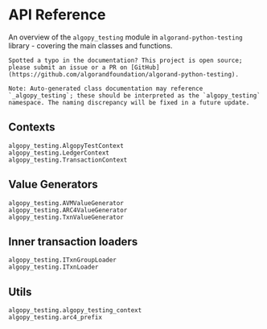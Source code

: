 # API Reference

An overview of the `algopy_testing` module in `algorand-python-testing` library - covering the main classes and functions.

```{hint}
Spotted a typo in the documentation? This project is open source; please submit an issue or a PR on [GitHub](https://github.com/algorandfoundation/algorand-python-testing).
```

```{warning}
Note: Auto-generated class documentation may reference `_algopy_testing`; these should be interpreted as the `algopy_testing` namespace. The naming discrepancy will be fixed in a future update.
```

## Contexts

```{autodoc2-summary}
algopy_testing.AlgopyTestContext
algopy_testing.LedgerContext
algopy_testing.TransactionContext
```

## Value Generators

```{autodoc2-summary}
algopy_testing.AVMValueGenerator
algopy_testing.ARC4ValueGenerator
algopy_testing.TxnValueGenerator
```

## Inner transaction loaders

```{autodoc2-summary}
algopy_testing.ITxnGroupLoader
algopy_testing.ITxnLoader
```

## Utils

```{autodoc2-summary}
algopy_testing.algopy_testing_context
algopy_testing.arc4_prefix
```
